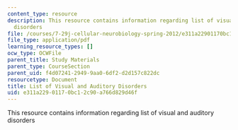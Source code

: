 ```yaml
---
content_type: resource
description: This resource contains information regarding list of visual and auditory
  disorders
file: /courses/7-29j-cellular-neurobiology-spring-2012/e311a22901170bc12c90a766d829d46f_MIT7_29JS12_VislAudiDisodr.pdf
file_type: application/pdf
learning_resource_types: []
ocw_type: OCWFile
parent_title: Study Materials
parent_type: CourseSection
parent_uid: f4d07241-2949-9aa0-6df2-d2d157c822dc
resourcetype: Document
title: List of Visual and Auditory Disorders
uid: e311a229-0117-0bc1-2c90-a766d829d46f
---
```

This resource contains information regarding list of visual and auditory disorders

